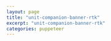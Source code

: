 ```yaml
---
layout: page
title: "unit-companion-banner-rtk"
excerpt: "unit-companion-banner-rtk"
categories: puppeteer
---
```

<br>
<div class="apester-media" data-media-id="5cdbdb87fd3c1b3b9aeb62f5" height="354"></div><script 
async src="https://static.apester.com/js/sdk/latest/apester-sdk.js"></script>
<br>

